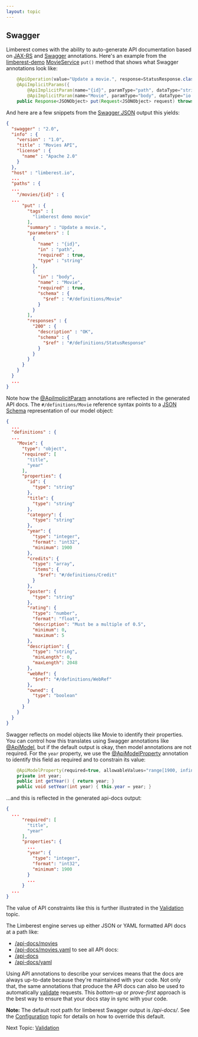 ```yaml
---
layout: topic
---
```

## Swagger
Limberest comes with the ability to auto-generate API documentation based on 
[JAX-RS](http://docs.oracle.com/javaee/7/api/javax/ws/rs/Path.html) and 
[Swagger](https://github.com/swagger-api/swagger-core/wiki/Annotations-1.5.X)
annotations.  Here's an example from the [limberest-demo](https://limberest.io/ui/)
[MovieService](https://github.com/limberest/limberest-demo/blob/master/src/io/limberest/demo/service/MovieService.java)
`put()` method that shows what Swagger annotations look like:
```java
    @ApiOperation(value="Update a movie.", response=StatusResponse.class)
    @ApiImplicitParams({
        @ApiImplicitParam(name="{id}", paramType="path", dataType="string", required=true),
        @ApiImplicitParam(name="Movie", paramType="body", dataType="io.limberest.demo.model.Movie", required=true)})
    public Response<JSONObject> put(Request<JSONObject> request) throws ServiceException {
```
And here are a few snippets from the [Swagger JSON](http://limberest.io/demo/api-docs/movies)
output this yields:
```json
{
  "swagger" : "2.0",
  "info" : {
    "version" : "1.0",
    "title" : "Movies API",
    "license" : {
      "name" : "Apache 2.0"
    }
  },
  "host" : "limberest.io",
  ...
  "paths" : {
  ...
    "/movies/{id}" : {
  ...
      "put" : {
        "tags" : [
          "limberest demo movie"
        ],
        "summary" : "Update a movie.",
        "parameters" : [
          {
            "name" : "{id}",
            "in" : "path",
            "required" : true,
            "type" : "string"
          },
          {
            "in" : "body",
            "name" : "Movie",
            "required" : true,
            "schema" : {
              "$ref" : "#/definitions/Movie"
            }
          }
        ],
        "responses" : {
          "200" : {
            "description" : "OK",
            "schema" : {
              "$ref" : "#/definitions/StatusResponse"
            }
          }
        }
      }
    }
  }
  ...
}
```

Note how the [@ApiImplicitParam](https://github.com/swagger-api/swagger-core/wiki/Annotations-1.5.X#apiimplicitparam-apiimplicitparams)
annotations are reflected in the generated API docs.  The `#/definitions/Movie` reference syntax points to a 
[JSON Schema](http://json-schema.org/) representation of our model object:
```json
{
  ...
  "definitions" : {
  ...
    "Movie": {
      "type": "object",
      "required": [
        "title",
        "year"
      ],
      "properties": {
        "id": {
          "type": "string"
        },
        "title": {
          "type": "string"
        },
        "category": {
          "type": "string"
        },
        "year": {
          "type": "integer",
          "format": "int32",
          "minimum": 1900
        },
        "credits": {
          "type": "array",
          "items": {
            "$ref": "#/definitions/Credit"
          }
        },
        "poster": {
          "type": "string"
        },
        "rating": {
          "type": "number",
          "format": "float",
          "description": "Must be a multiple of 0.5",
          "minimum": 0,
          "maximum": 5
        },
        "description": {
          "type": "string",
          "minLength": 0,
          "maxLength": 2048
        },
        "webRef": {
          "$ref": "#/definitions/WebRef"
        },
        "owned": {
          "type": "boolean"
        }
      }
    }
  }
}
```

Swagger reflects on model objects like Movie to identify their properties.
You can control how this translates using Swagger annotations like
[@ApiModel](https://github.com/swagger-api/swagger-core/wiki/Annotations-1.5.X#apimodel),
but if the default output is okay, then model annotations are not required.
For the `year` property, we use the 
[@ApiModelProperty](https://github.com/swagger-api/swagger-core/wiki/Annotations-1.5.X#apimodelproperty) 
annotation to identify this field as required and to constrain its value:
```java
    @ApiModelProperty(required=true, allowableValues="range[1900, infinity]")    
    private int year;
    public int getYear() { return year; }
    public void setYear(int year) { this.year = year; }
```  

...and this is reflected in the generated api-docs output:
```json
{
  ...
      "required": [
        "title",
        "year"
      ],
      "properties": {
        ...
        "year": {
          "type": "integer",
          "format": "int32",
          "minimum": 1900
        }
        ...
      }
  ...
}
```

The value of API constraints like this is further illustrated in the [Validation](validation) topic.

The Limberest engine serves up either JSON or YAML formatted API docs at a path like:
 - [/api-docs/movies](http://limberest.io/demo/api-docs/movies)
 - [/api-docs/movies.yaml](http://limberest.io/demo/api-docs/movies.yaml)
to see all API docs: 
 - [/api-docs](http://limberest.io/demo/api-docs)
 - [/api-docs/yaml](http://limberest.io/demo/api-docs/swagger.yaml)

Using API annotations to describe your services means that the docs are always up-to-date
because they're maintained with your code.  Not only that, the same annotations that produce
the API docs can also be used to automatically [validate](validation) requests.
This *bottom-up* or *prove-first* approach is the best way to ensure that your docs stay
in sync with your code.

**Note:** The default root path for limberest Swagger output is */api-docs/*.
See the [Configuration](config) topic for details on how to override this default.

Next Topic: [Validation](validation)